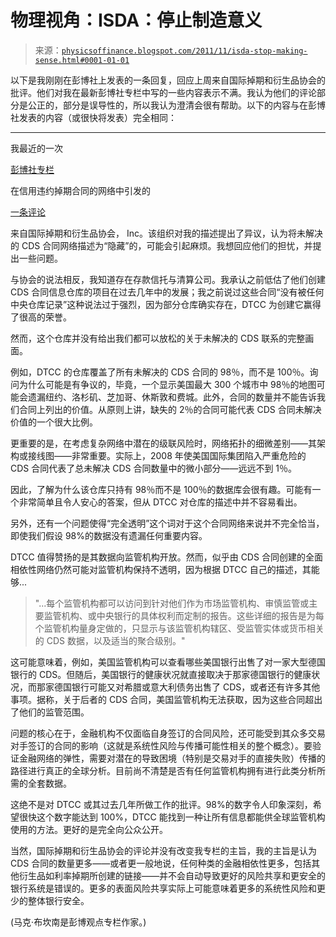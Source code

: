 <!--yml

类别：未分类

日期：2024-05-18 07:02:31

-->

# 物理视角：ISDA：停止制造意义

> 来源：[`physicsoffinance.blogspot.com/2011/11/isda-stop-making-sense.html#0001-01-01`](http://physicsoffinance.blogspot.com/2011/11/isda-stop-making-sense.html#0001-01-01)

以下是我刚刚在彭博社上发表的一条回复，回应上周来自国际掉期和衍生品协会的批评。他们对我在最新彭博社专栏中写的一些内容表示不满。我认为他们的评论部分是公正的，部分是误导性的，所以我认为澄清会很有帮助。以下的内容与在彭博社发表的内容（或很快将发表）完全相同：

*********************************

我最近的一次

[彭博社专栏](http://www.bloomberg.com/news/2011-10-30/credit-default-swap-risk-bomb-is-wired-to-explode-mark-buchanan.html)

在信用违约掉期合同的网络中引发的

[一条评论](http://isda.mediacomment.org/2011/11/02/it%E2%80%99s-time-to-stop-the-nonsense/)

来自国际掉期和衍生品协会， Inc。该组织对我的描述提出了异议，认为将未解决的 CDS 合同网络描述为“隐藏”的，可能会引起麻烦。我想回应他们的担忧，并提出一些问题。

与协会的说法相反，我知道存在存款信托与清算公司。我承认之前低估了他们创建 CDS 合同信息仓库的项目在过去几年中的发展；我之前说过这些合同“没有被任何中央仓库记录”这种说法过于强烈，因为部分仓库确实存在，DTCC 为创建它赢得了很高的荣誉。

然而，这个仓库并没有给出我们都可以放松的关于未解决的 CDS 联系的完整画面。

例如，DTCC 的仓库覆盖了所有未解决的 CDS 合同的 98％，而不是 100％。询问为什么可能是有争议的，毕竟，一个显示美国最大 300 个城市中 98％的地图可能会遗漏纽约、洛杉矶、芝加哥、休斯敦和费城。此外，合同的数量并不能告诉我们合同上列出的价值。从原则上讲，缺失的 2％的合同可能代表 CDS 合同未解决价值的一个很大比例。

更重要的是，在考虑复杂网络中潜在的级联风险时，网络拓扑的细微差别——其架构或接线图——非常重要。实际上，2008 年使美国国际集团陷入严重危险的 CDS 合同代表了总未解决 CDS 合同数量中的微小部分——远远不到 1％。

因此，了解为什么该仓库只持有 98％而不是 100％的数据库会很有趣。可能有一个非常简单且令人安心的答案，但从 DTCC 对仓库的描述中并不容易看出。

另外，还有一个问题使得“完全透明”这个词对于这个合同网络来说并不完全恰当，即使我们假设 98%的数据没有遗漏任何重要内容。

DTCC 值得赞扬的是其数据向监管机构开放。然而，似乎由 CDS 合同创建的全面相依性网络仍然可能对监管机构保持不透明，因为根据 DTCC 自己的描述，其能够...

> "...每个监管机构都可以访问到针对他们作为市场监管机构、审慎监管或主要监管机构、或中央银行的具体权利而定制的报告。这些详细的报告是为每个监管机构量身定做的，只显示与该监管机构辖区、受监管实体或货币相关的 CDS 数据，以及适当的聚合级别。"

这可能意味着，例如，美国监管机构可以查看哪些美国银行出售了对一家大型德国银行的 CDS。但随后，美国银行的健康状况就直接取决于那家德国银行的健康状况，而那家德国银行可能又对希腊或意大利债务出售了 CDS，或者还有许多其他事项。据称，关于后者的 CDS 合同，美国监管机构无法获取，因为这些合同超出了他们的监管范围。

问题的核心在于，金融机构不仅面临自身签订的合同风险，还可能受到其众多交易对手签订的合同的影响（这就是系统性风险与传播可能性相关的整个概念）。要验证金融网络的弹性，需要对潜在的导致困境（特别是交易对手的直接失败）传播的路径进行真正的全球分析。目前尚不清楚是否有任何监管机构拥有进行此类分析所需的全套数据。

这绝不是对 DTCC 或其过去几年所做工作的批评。98%的数字令人印象深刻，希望很快这个数字能达到 100%，DTCC 能找到一种让所有信息都能供全球监管机构使用的方法。更好的是完全向公众公开。

当然，国际掉期和衍生品协会的评论并没有改变我专栏的主旨，我的主旨是认为 CDS 合同的数量更多——或者更一般地说，任何种类的金融相依性更多，包括其他衍生品如利率掉期所创建的链接——并不会自动导致更好的风险共享和更安全的银行系统是错误的。更多的表面风险共享实际上可能意味着更多的系统性风险和更少的整体银行安全。

(马克·布坎南是彭博观点专栏作家。)
